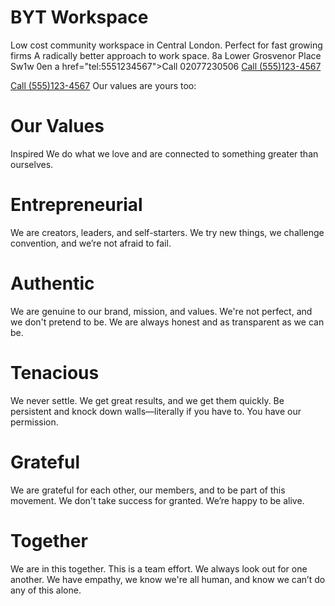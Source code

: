 # BYT Workspace
Low cost community  workspace in Central London. 
Perfect for fast growing firms 
A radically better approach to work space.
8a Lower Grosvenor Place
Sw1w 0en
a href="tel:5551234567">Call 02077230506</a>
<a href="tel:5551234567">Call (555)123-4567</a>

<a href="tel:5551234567">Call (555)123-4567</a>
Our values are yours too:

# Our Values
Inspired
We do what we love and are connected to something greater than ourselves.

# Entrepreneurial
We are creators, leaders, and self-starters. We try new things, we challenge convention, and we’re not afraid to fail.

# Authentic
We are genuine to our brand, mission, and values. We're not perfect, and we don't pretend to be. We are always honest and as transparent as we can be.

# Tenacious
We never settle. We get great results, and we get them quickly. Be persistent and knock down walls—literally if you have to. You have our permission.

# Grateful
We are grateful for each other, our members, and to be part of this movement. We don't take success for granted. We’re happy to be alive.

# Together
We are in this together. This is a team effort. We always look out for one another. We have empathy, we know we're all human, and know we can’t do any of this alone.


